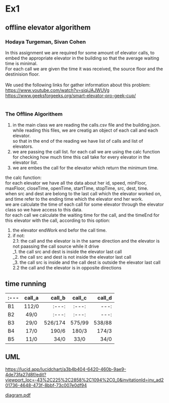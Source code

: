 # Ex1
## offline elevator algorithem <br>
### Hodaya Turgeman, Sivan Cohen <br>

In this assignment we are required for some amount of elevator calls, to embed the appropriate elevator in the building so that the average waiting time is minimal.\
For each call we are given the time it was received, the source floor and the destinision floor.\
<br>
We used the following links for gather information about this problem: <br>
https://www.youtube.com/watch?v=siqiJAJWUVg <br>
https://www.geeksforgeeks.org/smart-elevator-pro-geek-cup/
<br>
<br>
### The Offline Algorithem <br>
1. in the main class we are reading the calls.csv file and the building.json. <br>
while reading this files, we are creatig an object of each call and each elevator. <br>
so that in the end of the reading we have list of calls and list of elevators. <br>
2. we are passing the call list. for each call we are using the calc function for checking how much time this call take for every elevator in the elevator list. <br>
3. we are embes the call for the elevator which return the minimum time.

the calc function: <br>
for each elevator we have all the data about her id, speed, minFloor, maxFloor, closeTime, openTime, startTime, stopTime, src, dest, time. <br>
when src and dest are belong to the last call which the elevator worked on, and time refer to the ending time which the elevator end her work. <br>
we are calculate the time of each call for some elevator through the elevator class so we have access to this data. <br>
for each call we calculate the waiting time for the call, and the timeEnd for this elevator with the call, according to this option: <br>
1. the elevator endWork end befor the call time. <br>
2. if not: <br>
2.1: the call and the elevator is in the same direction and the elevator is not paassing the call source while it drive <br>
_1. the call src and dest is inside the elevator last call <br>
_2. the call src and dest is not inside the elevator last call <br>
_3. the call src is inside and the call dest is outside the elevator last call <br>
2.2  the call and the elevator is in opposite directions <br>

## time running

| :---  | call_a  | call_b | call_c | call_d |
| :---         |     :---:      |          ---: |     :---:      |          ---: | 
| B1   | 112/0     |  :---:    |     :---:      |          ---: |
| B2     | 49/0      |  :---:      |     :---:      |          ---: |
| B3    | 29/0     | 526/174     |    575/99      |          538/88  |
| B4           | 17/0           | 190/6        | 180/3       |     174/3    |  
| B5           | 11/0           | 34/0         | 33/0        |     34/0     |

## UML
https://lucid.app/lucidchart/a3b4b404-6420-460b-9ae9-4de73fa27d8f/edit?viewport_loc=-43%2C225%2C2858%2C1094%2C0_0&invitationId=inv_ad201736-4648-473f-8bbf-73c007e0df94

[diagram.pdf](https://github.com/HTUR5/Ex1/files/7567075/diagram.pdf)




